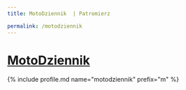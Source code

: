 ```yaml
---
title: MotoDziennik  | Patromierz

permalink: /motodziennik
---
```


# [MotoDziennik ](https://patronite.pl/motodziennik)

{% include profile.md name="motodziennik" prefix="m" %}
